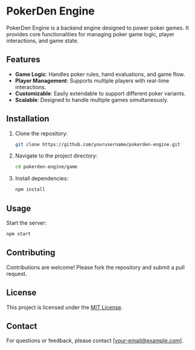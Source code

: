# PokerDen Engine

PokerDen Engine is a backend engine designed to power poker games. It provides core functionalities for managing poker game logic, player interactions, and game state.

## Features

- **Game Logic**: Handles poker rules, hand evaluations, and game flow.
- **Player Management**: Supports multiple players with real-time interactions.
- **Customizable**: Easily extendable to support different poker variants.
- **Scalable**: Designed to handle multiple games simultaneously.

## Installation

1. Clone the repository:
    ```bash
    git clone https://github.com/yourusername/pokerden-engine.git
    ```
2. Navigate to the project directory:
    ```bash
    cd pokerden-engine/game
    ```
3. Install dependencies:
    ```bash
    npm install
    ```

## Usage

Start the server:
```bash
npm start
```

## Contributing

Contributions are welcome! Please fork the repository and submit a pull request.

## License

This project is licensed under the [MIT License](LICENSE).

## Contact

For questions or feedback, please contact [your-email@example.com].